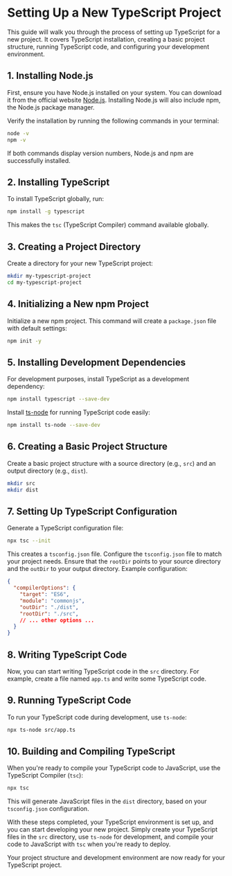 # Setting Up a New TypeScript Project

This guide will walk you through the process of setting up TypeScript for a new project. It covers TypeScript installation, creating a basic project structure, running TypeScript code, and configuring your development environment.

## 1. Installing Node.js

First, ensure you have Node.js installed on your system. You can download it from the official website [Node.js](https://nodejs.org/). Installing Node.js will also include npm, the Node.js package manager.

Verify the installation by running the following commands in your terminal:

```bash
node -v
npm -v
```

If both commands display version numbers, Node.js and npm are successfully installed.

## 2. Installing TypeScript

To install TypeScript globally, run:

```bash
npm install -g typescript
```

This makes the `tsc` (TypeScript Compiler) command available globally.

## 3. Creating a Project Directory

Create a directory for your new TypeScript project:

```bash
mkdir my-typescript-project
cd my-typescript-project
```

## 4. Initializing a New npm Project

Initialize a new npm project. This command will create a `package.json` file with default settings:

```bash
npm init -y
```

## 5. Installing Development Dependencies

For development purposes, install TypeScript as a development dependency:

```bash
npm install typescript --save-dev
```

Install [ts-node](https://www.npmjs.com/package/ts-node) for running TypeScript code easily:

```bash
npm install ts-node --save-dev
```

## 6. Creating a Basic Project Structure

Create a basic project structure with a source directory (e.g., `src`) and an output directory (e.g., `dist`).

```bash
mkdir src
mkdir dist
```

## 7. Setting Up TypeScript Configuration

Generate a TypeScript configuration file:

```bash
npx tsc --init
```

This creates a `tsconfig.json` file. Configure the `tsconfig.json` file to match your project needs. Ensure that the `rootDir` points to your source directory and the `outDir` to your output directory. Example configuration:

```json
{
  "compilerOptions": {
    "target": "ES6",
    "module": "commonjs",
    "outDir": "./dist",
    "rootDir": "./src",
    // ... other options ...
  }
}
```

## 8. Writing TypeScript Code

Now, you can start writing TypeScript code in the `src` directory. For example, create a file named `app.ts` and write some TypeScript code.

## 9. Running TypeScript Code

To run your TypeScript code during development, use `ts-node`:

```bash
npx ts-node src/app.ts
```

## 10. Building and Compiling TypeScript

When you're ready to compile your TypeScript code to JavaScript, use the TypeScript Compiler (`tsc`):

```bash
npx tsc
```

This will generate JavaScript files in the `dist` directory, based on your `tsconfig.json` configuration.

With these steps completed, your TypeScript environment is set up, and you can start developing your new project. Simply create your TypeScript files in the `src` directory, use `ts-node` for development, and compile your code to JavaScript with `tsc` when you're ready to deploy.

Your project structure and development environment are now ready for your TypeScript project.
